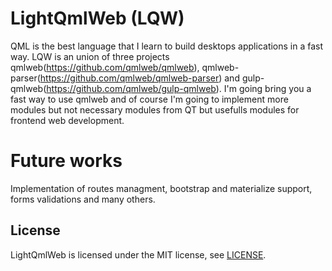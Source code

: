# LightQmlWeb (LQW)

QML is the best language that I learn to build desktops applications in a fast way. LQW is an union of three projects qmlweb(https://github.com/qmlweb/qmlweb), qmlweb-parser(https://github.com/qmlweb/qmlweb-parser) and gulp-qmlweb(https://github.com/qmlweb/gulp-qmlweb). I'm going bring you a fast way to use qmlweb and of course I'm going to implement more modules but not necessary modules from QT but usefulls modules for frontend web development.

# Future works

Implementation of routes managment, bootstrap and materialize support, forms validations and many others.

## License

LightQmlWeb is licensed under the MIT license, see
[LICENSE](https://github.com/eduinlight/myqmlweb/blob/master/LICENSE).
